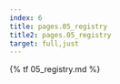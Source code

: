 ```yaml
---
index: 6
title: pages.05_registry
title2: pages.05_registry
target: full,just
---
```


{% tf 05_registry.md %}
